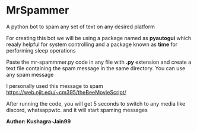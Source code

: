 # MrSpammer
A python bot to spam any set of text on any desired platform

For creating this bot we will be using a package named as **pyautogui** which reaaly helpful for system controlling and a package known as **time** for performing sleep operations

Paste the mr-spammmer.py code in any file with **.py** extension and create a text file containing the spam message in the same directory.
You can use any spam message 

I personally used this message to spam https://web.njit.edu/~cm395/theBeeMovieScript/

After running the code, you will get 5 seconds to switch to any media like discord, whatsappwtc. and it will start spaming messages 


**Author: Kushagra-Jain99**
